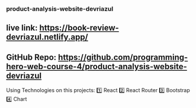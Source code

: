### product-analysis-website-devriazul
## live link: https://book-review-devriazul.netlify.app/
## GitHub Repo: https://github.com/programming-hero-web-course-4/product-analysis-website-devriazul

Using Technologies on this projects:
:one: React
:two: React Router
:three: Bootstrap
:four: Chart
